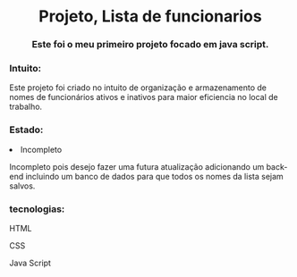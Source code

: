 <h1 align="center">Projeto, Lista de funcionarios</h1>
<h3 align="center">Este foi o meu primeiro projeto focado em java script.</h3>
<h3 align="left">Intuito:</h3>
 <p>Este projeto foi criado no intuito de organização e armazenamento de nomes de funcionários ativos e inativos para maior eficiencia no local de trabalho.</p>
<h3 align="left">Estado:</h3>
<li>Incompleto</li>
<p>Incompleto pois desejo fazer uma futura atualização adicionando um back-end incluindo um banco de dados para que todos os nomes da lista sejam salvos. </p>
<h3>tecnologias:</h3>
<p>HTML</p>
<p>CSS</p>
<p>Java Script</p>
